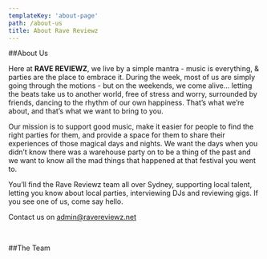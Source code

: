 ```yaml
---
templateKey: 'about-page'
path: /about-us
title: About Rave Reviewz
---
```


##About Us

Here at **RAVE REVIEWZ**, we live by a simple mantra - music is everything, & parties are the place to embrace it. During the week, most of us are simply going through the motions - but on the weekends, we come alive… letting the beats take us to another world, free of stress and worry, surrounded by friends, dancing to the rhythm of our own happiness. That’s what we’re about, and that’s what we want to bring to you.

Our mission is to support good music, make it easier for people to find the right parties for them, and provide a space for them to share their experiences of those magical days and nights. We want the days when you didn’t know there was a warehouse party on to be a thing of the past and we want to know all the mad things that happened at that festival you went to.

You’ll find the Rave Reviewz team all over Sydney, supporting local talent, letting you know about local parties, interviewing DJs and reviewing gigs. If you see one of us, come say hello.

Contact us on admin@ravereviewz.net

&nbsp;
&nbsp;

##The Team
